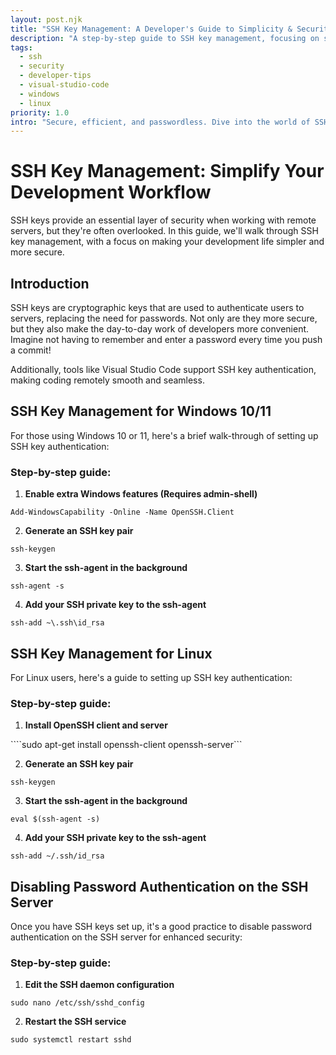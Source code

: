 ```yaml
---
layout: post.njk
title: "SSH Key Management: A Developer's Guide to Simplicity & Security"
description: "A step-by-step guide to SSH key management, focusing on simplifying the development workflow and enhancing security."
tags:
  - ssh
  - security
  - developer-tips
  - visual-studio-code
  - windows
  - linux
priority: 1.0
intro: "Secure, efficient, and passwordless. Dive into the world of SSH key management to enhance security and simplify your development life."
---
```


# SSH Key Management: Simplify Your Development Workflow

SSH keys provide an essential layer of security when working with remote servers, but they're often overlooked. In this guide, we'll walk through SSH key management, with a focus on making your development life simpler and more secure.

## Introduction

SSH keys are cryptographic keys that are used to authenticate users to servers, replacing the need for passwords. Not only are they more secure, but they also make the day-to-day work of developers more convenient. Imagine not having to remember and enter a password every time you push a commit!

Additionally, tools like Visual Studio Code support SSH key authentication, making coding remotely smooth and seamless.

## SSH Key Management for Windows 10/11

For those using Windows 10 or 11, here's a brief walk-through of setting up SSH key authentication:

### Step-by-step guide:

1. **Enable extra Windows features (Requires admin-shell)**

```Add-WindowsCapability -Online -Name OpenSSH.Client```

2. **Generate an SSH key pair**

```ssh-keygen```

3. **Start the ssh-agent in the background**

```ssh-agent -s```

4. **Add your SSH private key to the ssh-agent**

```ssh-add ~\.ssh\id_rsa```

## SSH Key Management for Linux

For Linux users, here's a guide to setting up SSH key authentication:

### Step-by-step guide:

1. **Install OpenSSH client and server**

````sudo apt-get install openssh-client openssh-server```

2. **Generate an SSH key pair**

```ssh-keygen```

3. **Start the ssh-agent in the background**

```eval $(ssh-agent -s)```

4. **Add your SSH private key to the ssh-agent**

```ssh-add ~/.ssh/id_rsa```

## Disabling Password Authentication on the SSH Server

Once you have SSH keys set up, it's a good practice to disable password authentication on the SSH server for enhanced security:

### Step-by-step guide:

1. **Edit the SSH daemon configuration**

```sudo nano /etc/ssh/sshd_config```

2. **Restart the SSH service**

```sudo systemctl restart sshd```